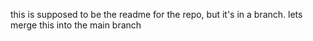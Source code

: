 this is supposed to be the readme for the repo, but it's in a branch. lets merge this into the main branch
